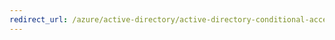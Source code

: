 ```yaml
---
redirect_url: /azure/active-directory/active-directory-conditional-access-automatic-device-registration-windows-8-1
---
```

